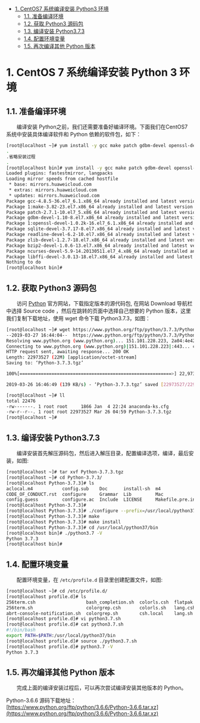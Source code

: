 - [1. CentOS7 系统编译安装 Python3 环境](#1-centos7-系统编译安装-python3-环境)
    - [1.1. 准备编译环境](#11-准备编译环境)
    - [1.2. 获取 Python3 源码包](#12-获取-python3-源码包)
    - [1.3. 编译安装 Python3.7.3](#13-编译安装-python373)
    - [1.4. 配置环境变量](#14-配置环境变量)
    - [1.5. 再次编译其他 Python 版本](#15-再次编译其他-python-版本)

# 1. CentOS 7 系统编译安装 Python 3 环境

## 1.1. 准备编译环境

&emsp;&emsp;编译安装 Python之前，我们还需要准备好编译环境。下面我们在CentOS7 系统中安装具体编译软件和 Python 依赖的软件包，如下：
```bash
[root@localhost ~]# yum install -y gcc make patch gdbm-devel openssl-devel sqlite-devel readline-devel zlib-devel bzip2-devel ncurses-devel libffi-devel
.
.省略安装过程
.
[root@localhost bin]# yum install -y gcc make patch gdbm-devel openssl-devel sqlite-devel readline-devel zlib-devel bzip2-devel ncurses-devel libffi-devel
Loaded plugins: fastestmirror, langpacks
Loading mirror speeds from cached hostfile
 * base: mirrors.huaweicloud.com
 * extras: mirrors.huaweicloud.com
 * updates: mirrors.huaweicloud.com
Package gcc-4.8.5-36.el7_6.1.x86_64 already installed and latest version
Package 1:make-3.82-23.el7.x86_64 already installed and latest version
Package patch-2.7.1-10.el7_5.x86_64 already installed and latest version
Package gdbm-devel-1.10-8.el7.x86_64 already installed and latest version
Package 1:openssl-devel-1.0.2k-16.el7_6.1.x86_64 already installed and latest version
Package sqlite-devel-3.7.17-8.el7.x86_64 already installed and latest version
Package readline-devel-6.2-10.el7.x86_64 already installed and latest version
Package zlib-devel-1.2.7-18.el7.x86_64 already installed and latest version
Package bzip2-devel-1.0.6-13.el7.x86_64 already installed and latest version
Package ncurses-devel-5.9-14.20130511.el7_4.x86_64 already installed and latest version
Package libffi-devel-3.0.13-18.el7.x86_64 already installed and latest version
Nothing to do
[root@localhost bin]# 
```

## 1.2. 获取 Python3 源码包

&emsp;&emsp;访问 [Python](https://www.python.org) 官方网站，下载指定版本的源代码包, 在网站 Download 导航栏中选择 Source code ，然后在跳转的页面中选择自己想要的 Python 版本，这里我们复制下载地址，使用 wget 命令下载 Python3.7.3，如图：
```bash
[root@localhost ~]# wget https://www.python.org/ftp/python/3.7.3/Python-3.7.3.tgz
--2019-03-27 16:44:04--  https://www.python.org/ftp/python/3.7.3/Python-3.7.3.tgz
Resolving www.python.org (www.python.org)... 151.101.228.223, 2a04:4e42:1a::223
Connecting to www.python.org (www.python.org)|151.101.228.223|:443... connected.
HTTP request sent, awaiting response... 200 OK
Length: 22973527 (22M) [application/octet-stream]
Saving to: ‘Python-3.7.3.tgz’

100%[=========================================================>] 22,973,527   158KB/s   in 2m 42s 

2019-03-26 16:46:49 (139 KB/s) - ‘Python-3.7.3.tgz’ saved [22973527/22973527]

[root@localhost ~]# ll
total 22476
-rw-------. 1 root root     1866 Jan  4 22:24 anaconda-ks.cfg
-rw-r--r--. 1 root root 22973527 Mar 26 04:59 Python-3.7.3.tgz
[root@localhost ~]# 
```

## 1.3. 编译安装 Python3.7.3

&emsp;&emsp;编译安装首先解压源码包，然后进入解压目录，配置编译选项，编译，最后安装，如图:
```bash
[root@localhost ~]# tar xvf Python-3.7.3.tgz 
[root@localhost ~]# cd Python-3.7.3/
[root@localhost Python-3.7.3]# ls
aclocal.m4           config.sub    Doc      install-sh  m4               Misc     Parser   Programs       README.rst
CODE_OF_CONDUCT.rst  configure     Grammar  Lib         Mac              Modules  PC       pyconfig.h.in  setup.py
config.guess         configure.ac  Include  LICENSE     Makefile.pre.in  Objects  PCbuild  Python         Tools
[root@localhost Python-3.7.3]#
[root@localhost Python-3.7.3]# ./configure --prefix=/usr/local/python37
[root@localhost Python-3.7.3]# make
[root@localhost Python-3.7.3]# make install
[root@localhost Python-3.7.3]# cd /usr/local/python37/bin
[root@localhost bin]# ./python3.7 -V
Python 3.7.3
[root@localhost bin]# 
```

## 1.4. 配置环境变量

&emsp;&emsp;配置环境变量，在 `/etc/profile.d` 目录里创建配置文件，如图:
```bash
[root@localhost ~]# cd /etc/profile.d/
[root@localhost profile.d]# ls
256term.csh                   bash_completion.sh  colorls.csh  flatpak.sh  less.csh       sh.local  vte.sh
256term.sh                    colorgrep.csh       colorls.sh   lang.csh    less.sh        vim.csh   which2.csh
abrt-console-notification.sh  colorgrep.sh        csh.local    lang.sh     PackageKit.sh  vim.sh    which2.sh
[root@localhost profile.d]# vi python3.7.sh
[root@localhost profile.d]# cat python3.7.sh 
#!/bin/bash
export PATH=$PATH:/usr/local/python37/bin
[root@localhost profile.d]# source ./python3.7.sh 
[root@localhost profile.d]# python3.7 -V
Python 3.7.3
```

## 1.5. 再次编译其他 Python 版本

&emsp;&emsp;完成上面的编译安装过程后，可以再次尝试编译安装其他版本的 Python。  

Python-3.6.6 源码下载地址：[https://www.python.org/ftp/python/3.6.6/Python-3.6.6.tar.xz](https://www.python.org/ftp/python/3.6.6/Python-3.6.6.tar.xz)